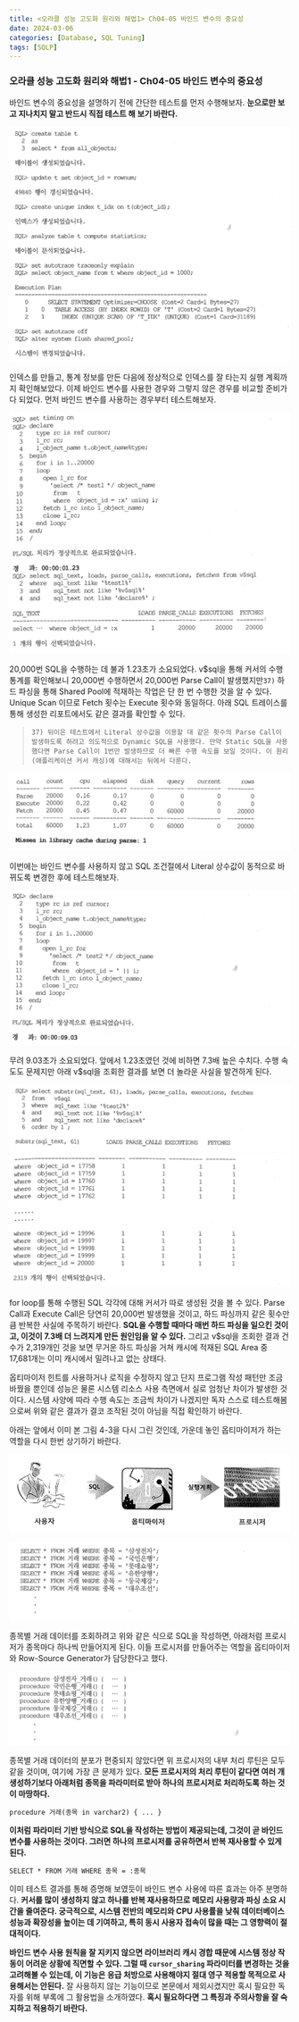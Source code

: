 ```yaml
---
title: <오라클 성능 고도화 원리와 해법1> Ch04-05 바인드 변수의 중요성
date: 2024-03-06
categories: [Database, SQL Tuning]
tags: [SQLP]
---
```


### 오라클 성능 고도화 원리와 해법1 - Ch04-05 바인드 변수의 중요성

바인드 변수의 중요성을 설명하기 전에 간단한 테스트를 먼저 수행해보자. **눈으로만 보고 지나치지 말고 반드시 직접 테스트 해 보기 바란다.**

![](/assets/images/sqlp/sqlp1-04-05-test1.png)

인덱스를 만들고, 통계 정보를 만든 다음에 정상적으로 인덱스를 잘 타는지 실행 계획까지 확인해보았다. 이제 바인드 변수를 사용한 경우와 그렇지 않은 경우를 비교할 준비가 다 되었다. 먼저 바인드 변수를 사용하는 경우부터 테스트해보자.

![](/assets/images/sqlp/sqlp1-04-05-test2.png)

20,000번 SQL을 수행하는 데 불과 1.23초가 소요되었다. v\$sql을 통해 커서의 수행 통계를 확인해보니 20,000번 수행하면서 20,000번 Parse Call이 발생했지만`37)` 하드 파싱을 통해 Shared Pool에 적재하는 작업은 단 한 번 수행한 것을 알 수 있다. Unique Scan 이므로 Fetch 횟수는 Execute 횟수와 동일하다. 아래 SQL 트레이스를 통해 생성한 리포트에서도 같은 결과를 확인할 수 있다.

>     37) 뒤이은 테스트에서 Literal 상수값을 이용할 대 같은 횟수의 Parse Call이 발생하도록 하려고 의도적으로 Dynamic SQL을 사용했다. 만약 Static SQL을 사용했다면 Parse Call이 1번만 발생하므로 더 빠른 수행 속도를 보일 것이다. 이 원리(애플리케이션 커서 캐싱)에 대해서는 뒤에서 다룬다.

![](/assets/images/sqlp/sqlp1-04-05-table1.png)

이번에는 바인드 변수를 사용하지 않고 SQL 조건절에서 Literal 상수값이 동적으로 바뀌도록 변경한 후에 테스트해보자.

![](/assets/images/sqlp/sqlp1-04-05-sql1.png)

무려 9.03초가 소요되었다. 앞에서 1.23초였던 것에 비하면 7.3배 높은 수치다. 수행 속도도 문제지만 아래 v\$sql을 조회한 결과를 보면 더 놀라운 사실을 발견하게 된다.

![](/assets/images/sqlp/sqlp1-04-05-sql2-1.png)
![](/assets/images/sqlp/sqlp1-04-05-sql2-2.png)

for loop를 통해 수행된 SQL 각각에 대해 커서가 따로 생성된 것을 볼 수 있다. Parse Call과 Execute Call은 당연히 20,000번 발생했을 것이고, 하드 파싱까지 같은 횟수만큼 반복한 사실에 주목하기 바란다. **SQL을 수행할 때마다 매번 하드 파싱을 일으킨 것이고, 이것이 7.3배 더 느려지게 만든 원인임을 알 수 있다.** 그리고 v\$sql을 조회한 결과 건수가 2,319개인 것을 보면 무거운 하드 파싱을 거쳐 캐시에 적재된 SQL Area 중 17,681개는 이미 캐시에서 밀려나고 없는 상태다.

옵티마이저 힌트를 사용하거나 로직을 수정하지 않고 단지 프로그램 작성 패턴만 조금 바꿨을 뿐인데 성능은 물론 시스템 리소스 사용 측면에서 실로 엄청난 차이가 발생한 것이다. 시스템 사양에 따라 수행 속도는 조금씩 차이가 나겠지만 독자 스스로 테스트해봄으로써 위와 같은 결과가 결코 조작된 것이 아님을 직접 확인하기 바란다.

아래는 앞에서 이미 본 그림 4-3을 다시 그린 것인데, 가운데 놓인 옵티마이저가 하는 역할을 다시 한번 상기하기 바란다.

![](/assets/images/sqlp/sqlp1-04-05-img4-3.png)

![](/assets/images/sqlp/sqlp1-04-05-sql3.png)

종목별 거래 데이터를 조회하려고 위와 같은 식으로 SQL을 작성하면, 아래처럼 프로시저가 종목마다 하나씩 만들어지게 된다. 이들 프로시저를 만들어주는 역할을 옵티마이저와 Row-Source Generator가 담당한다고 했다.

![](/assets/images/sqlp/sqlp1-04-05-procedure1.png)

종목별 거래 데이터의 분포가 편중되지 않았다면 위 프로시저의 내부 처리 루틴은 모두 같을 것이며, 여기에 가장 큰 문제가 있다. **모든 프로시저의 처리 루틴이 같다면 여러 개 생성하기보다 아래처럼 종목을 파라미터로 받아 하나의 프로시저로 처리하도록 하는 것이 마땅하다.**

`procedure 거래(종목 in varchar2) { ... }`

**이처럼 파라미터 기반 방식으로 SQL을 작성하는 방법이 제공되는데, 그것이 곧 바인드 변수를 사용하는 것이다. 그러면 하나의 프로시저를 공유하면서 반복 재사용할 수 있게 된다.**

`SELECT * FROM 거래 WHERE 종목 = :종목`

이미 테스트 결과를 통해 증명해 보였듯이 바인드 변수 사용에 따른 효과는 아주 분명하다. **커서를 많이 생성하지 않고 하나를 반복 재사용하므로 메모리 사용량과 파싱 소요 시간을 줄여준다. 궁극적으로, 시스템 전반의 메모리와 CPU 사용률을 낮춰 데이터베이스 성능과 확장성을 높이는 데 기여하고, 특히 동시 사용자 접속이 많을 때는 그 영향력이 절대적이다.**

**바인드 변수 사용 원칙을 잘 지키지 않으면 라이브러리 캐시 경합 때문에 시스템 정상 작동이 어려운 상황에 직면할 수 있다. 그럴 때 `cursor_sharing` 파라미터를 변경하는 것을 고려해볼 수 있는데, 이 기능은 응급 처방으로 사용해야지 절대 영구 적용할 목적으로 사용해서는 안된다.** 잘 사용하지 않는 기능이므로 본문에서 제외시켰지만 혹시 필요한 독자를 위해 부록에 그 활용법을 소개하였다. **혹시 필요하다면 그 특징과 주의사항을 잘 숙지하고 적용하기 바란다.**
